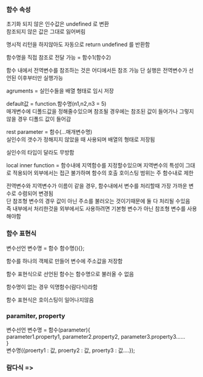 ### 함수 속성

초기화 되지 않은 인수값은 undefined 로 변환   
참조되지 않은 값은 그대로 잃어버림  

명시적 리턴을 하지않아도 자동으로 return undefined 를 반환함  

함수명을 직접 참조로 전달 가능 = 함수1(함수2)   

함수 내에서 전역변수를 참조하는 것은 어디에서든 참조 가능
단 실행은 전역변수가 선언된 이후부터만 실행가능   
 
agruments = 실인수들을 배열 형태로 임시 저장   

default값 = function.함수명(n1,n2,n3 = 5)  
매개변수에 디폴드값을 정해줄수있으며 참조될 경우에는 참조된 값이 들어가나 그렇지 않을 경우 디폴드 값이 들어감  

rest parameter = 함수(...매개변수명)    
실인수의 갯수가 정해지지 않았을 때 사용되며 배열의 형태로 저장됨  

실인수의 타입이 달라도 무방함  

local inner function = 함수내에 지역함수를 지정할수있으며 지역변수의 특성이 그대로 적용되어 외부에서는 접근 불가하며 함수의 호출 호이스팅 범위는 주 함수내로 제한  

전역변수와 지역변수가 이름이 같을 경우, 함수내에서 변수를 처리할때 가장 가까운 변수로 수렴되어 변경됨   
단 참조형 변수의 경우 값이 아닌 주소를 불러오는 것이기때문에 둘 다 처리될 수있음   
즉 내부에서 처리한것을 외부에서도 사용하려면 기본형 변수가 아닌 참조형 변수를 사용해야함   

### 함수 표현식

변수선언 변수명 = 함수 함수명(){};  

함수를 하나의 객체로 만들어 변수에 주소값을 저장함  

함수 표현식으로 선언된 함수는 함수명으로 불러올 수 없음  

함수명이 없는 경우 익명함수(람다식)라함  

함수 표현식은 호이스팅이 일어나지않음  

### paramiter, property

변수선언 변수명 = 함수(parameter){  
parameter1.property1, parameter2.property2, parameter3.property3......  
}    
변수명({proerty1 : 값, proerty2 : 값, proerty3 : 값....});   

### 람다식 =>
 
 
